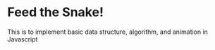 # Feed the Snake!
This is to implement basic data structure, algorithm, and animation in Javascript
